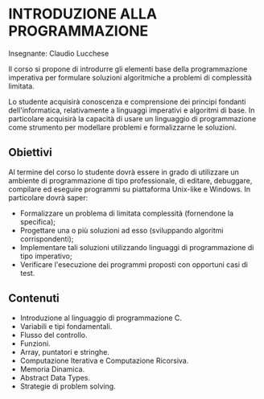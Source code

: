 # INTRODUZIONE ALLA PROGRAMMAZIONE

Insegnante: Claudio Lucchese

Il corso si propone di introdurre gli elementi base della programmazione imperativa per formulare soluzioni algoritmiche a problemi di complessità limitata.

Lo studente acquisirà conoscenza e comprensione dei principi fondanti dell'informatica, relativamente a linguaggi imperativi e algoritmi di base.
In particolare acquisirà la capacità di usare un linguaggio di programmazione come strumento per modellare problemi e formalizzarne le soluzioni.

## Obiettivi

Al termine del corso lo studente dovrà essere in grado di utilizzare un ambiente di programmazione di tipo professionale, di editare, debuggare, compilare ed eseguire programmi su piattaforma Unix-like e Windows. In particolare dovrà saper:
- Formalizzare un problema di limitata complessità (fornendone la specifica);
- Progettare una o più soluzioni ad esso (sviluppando algoritmi corrispondenti);
- Implementare tali soluzioni utilizzando linguaggi di programmazione di tipo imperativo;
- Verificare l'esecuzione dei programmi proposti con opportuni casi di test.

## Contenuti

- Introduzione al linguaggio di programmazione C.
- Variabili e tipi fondamentali.
- Flusso del controllo.
- Funzioni.
- Array, puntatori e stringhe.
- Computazione Iterativa e Computazione Ricorsiva.
- Memoria Dinamica.
- Abstract Data Types.
- Strategie di problem solving.
